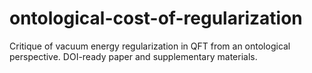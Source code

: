 # ontological-cost-of-regularization
Critique of vacuum energy regularization in QFT from an ontological perspective. DOI-ready paper and supplementary materials.

